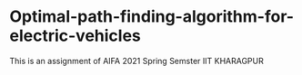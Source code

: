 # Optimal-path-finding-algorithm-for-electric-vehicles
This is an assignment of AIFA 2021 Spring Semster IIT KHARAGPUR
